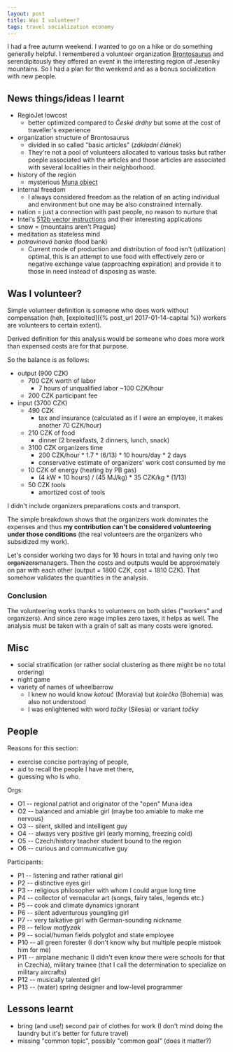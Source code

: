 ```yaml
---
layout: post
title: Was I volunteer?
tags: travel socialization economy
---
```


I had a free autumn weekend. I wanted to go on a hike or do something generally
helpful. I remembered a volunteer organization
[Brontosaurus](https://www.brontosaurus.cz/) and serendipitously they offered
an event in the interesting region of Jeseníky mountains. So I had a plan for
the weekend and as a bonus socialization with new people.


## News things/ideas I learnt

* RegioJet lowcost
  * better optimized compared to *České dráhy* but some at the cost of
    traveller's experience
* organization structure of Brontosaurus
  * divided in so called "basic articles" (*základní článek*)
  * They're not a pool of volunteers allocated to various tasks but rather
    poeple associated with the articles and those articles are associated with
    several localities in their neighborhood.
* history of the region
  * mysterious [Muna object](https://en.wikipedia.org/wiki/Muna_(Mikulovice))
* internal freedom
  * I always considered freedom as the relation of an acting individual and
    environment but one may be also constrained internally.
* nation = just a connection with past people, no reason to nurture that
* Intel's [512b vector instructions](https://en.wikipedia.org/wiki/AVX-512) and
  their interesting applications
* snow = (mountains aren't Prague)
* meditation as stateless mind
* *potravinová banka* (food bank)
  * Current mode of production and distribution of food isn't (utilization)
    optimal, this is an attempt to use food with effectively zero or negative
    exchange value (approaching expiration) and provide it to those in need
    instead of disposing as waste.

## Was I volunteer?

Simple volunteer definition is someone who does work without compensation (heh,
[exploited]({% post_url 2017-01-14-capital %}) workers are volunteers to
certain extent).

Derived definition for this analysis would be someone who does more work than
expensed costs are for that purpose.

So the balance is as follows:

  * output (900 CZK)
    * 700 CZK worth of labor
      * 7 hours of unqualified labor ~100 CZK/hour 
    * 200 CZK participant fee
  * input (3700 CZK)
    * 490 CZK
      * tax and insurance (calculated as if I were an employee, it makes another 70 CZK/hour)
    * 210 CZK of food
      * dinner (2 breakfasts, 2 dinners, lunch, snack)
    * 3100 CZK organizers time
      * 200 CZK/hour * 1.7 * (6/13) * 10 hours/day * 2 days
      * conservative estimate of organizers' work cost consumed by me
    * 10 CZK of energy (heating by PB gas)
      * (4 kW * 10 hours) / (45 MJ/kg) * 35 CZK/kg * (1/13)
    * 50 CZK tools
      * amortized cost of tools 

I didn't include organizers preparations costs and transport.

The simple breakdown shows that the organizers work dominates the expenses and
thus **my contribution can't be considered volunteering under those conditions**
(the real volunteers are the organizers who subsidized my work).

Let's consider working two days for 16 hours in total and having only two
<del>organizers</del>managers. Then the costs and outputs would be
approximately on par with each other (output = 1800 CZK, cost = 1810 CZK). That
somehow validates the quantities in the analysis.

### Conclusion

The volunteering works thanks to volunteers on both sides ("workers" and
organizers). And since zero wage implies zero taxes, it helps as well. The
analysis must be taken with a grain of salt as many costs were ignored.

## Misc

* social stratification (or rather social clustering as there might be no total
  ordering)
* night game
* variety of names of wheelbarrow
  * I knew no would know *kotouč* (Moravia) but *kolečko* (Bohemia) was also
    not understood
  * I was enlightened with word *tačky* (Silesia) or variant *točky*
  

## People

Reasons for this section:

  * exercise concise portraying of people,
  * aid to recall the people I have met there,
  * guessing who is who.

Orgs:

  * O1 -- regional patriot and originator of the "open" Muna idea
  * O2 -- balanced and amiable girl (maybe too amiable to make me nervous)
  * O3 -- silent, skilled and intelligent guy
  * O4 -- always very positive girl (early morning, freezing cold)
  * O5 -- Czech/history teacher student bound to the region
  * O6 -- curious and communicative guy

Participants:

  * P1 -- listening and rather rational girl
  * P2 -- distinctive eyes girl
  * P3 -- religious philosopher with whom I could argue long time
  * P4 -- collector of vernacular art (songs, fairy tales, legends etc.)
  * P5 -- cook and climate dynamics ignorant
  * P6 -- silent adventurous youngling girl
  * P7  -- very talkative girl with German-sounding nickname
  * P8 -- fellow *matfyzák*
  * P9 -- social/human fields polyglot and state employee
  * P10 -- all green forester (I don't know why but multiple people mistook him for me)
  * P11 -- airplane mechanic (I didn't even know there were schools for that in
    Czechia), military trainee (that I call the determination to specialize on
    military aircrafts)
  * P12 -- musically talented girl
  * P13 -- (water) spring designer and low-level programmer



## Lessons learnt

* bring (and use!) second pair of clothes for work (I don't mind doing the
  laundry but it's better for future travel)
* missing "common topic", possibly "common goal" (does it matter?)

